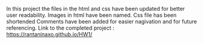 In this project the files in the html and css have been updated for better user readability.
Images in html have been named.
Css file has been shortended 
Comments have been added for easier nagivation and for future referencing.
Link to the completed project : https://rantaninaxo.github.io/HW1/
